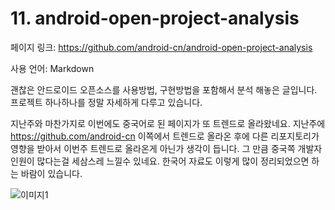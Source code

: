 # 11. android-open-project-analysis

페이지 링크: https://github.com/android-cn/android-open-project-analysis

사용 언어: Markdown

괜찮은 안드로이드 오픈소스를 사용방법, 구현방법을 포함해서 분석 해놓은 글입니다. 프로젝트 하나하나를 정말 자세하게 다루고 있습니다. 

지난주와 마찬가지로 이번에도 중국어로 된 페이지가 또 트렌드로 올라왔네요. 지난주에 https://github.com/android-cn 이쪽에서 트렌드로 올라온 후에 다른 리포지토리가 영향을 받아서 이번주 트렌드로 올라온게 아닌가 생각이 듭니다. 그 만큼 중국쪽 개발자인원이 많다는걸 세삼스레 느낄수 있네요. 한국어 자료도 이렇게 많이 정리되었으면 하는 바람이 있습니다. 

![이미지1](../master/img/002-11.png)